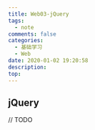 ```yaml
---
title: Web03-jQuery
tags:
  - note
comments: false
categories:
  - 基础学习
  - Web
date: 2020-01-02 19:20:58
description:
top:
---
```


## jQuery

// TODO
